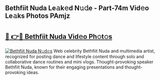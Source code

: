 ## Bethfiit Nuda Le𝚊k𝚎d N𝚞𝚍e - Part-74m Vid𝚎o Le𝚊ks Photos PAmjz

# <h2><a href="http://fbdw49.evod.top/?m=Bethfiit+Nuda">🔗 👉🔴 Bethfiit Nuda Vid𝚎o Ph𝚘t𝚘s</a></h2>

[![Bethfiit Nuda N𝚞d𝚎s](https://i.imgur.com/8V9OHl7.gif)](http://fbdw49.evod.top/?m=Bethfiit+Nuda)
Web celebrity Bethfiit Nuda and multimedia artist, recognized for posting dance and lifestyle content through solo and collaborative dance routines and mini vlogs. Thought-provoking speaker Bethfiit Nuda, known for their engaging presentations and thought-provoking ideas. 
